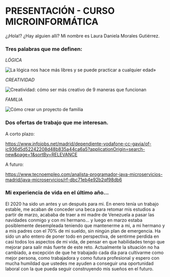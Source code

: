 # PRESENTACIÓN - CURSO MICROINFORMÁTICA

¿¡Hola!? ¿Hay alguien allí? Mi nombre es  Laura Daniela Morales Gutiérrez. 

### Tres palabras que me definen:

*LÓGICA*

![La lógica nos hace más libres y se puede practicar a cualquier edad»](https://static1.abc.es/media/familia/2021/01/13/aprender-kT0H--620x349@abc.jpg)



*CREATIVIDAD*

![Creatividad: cómo ser más creativo de 9 maneras que funcionan](http://www.christiandve.com/wp-content/uploads/2018/03/creatividad-potenciar-ejercitar-desarrollar.jpg)



*FAMILIA*

![Cómo crear un proyecto de familia](https://dev-res.thumbr.io/libraries/99/04/22/lib/1501505331677_1.jpg?size=854x493s&ext=jpg)

### Dos ofertas de trabajo que me interesan.

A corto plazo:

https://www.infojobs.net/madrid/dependiente-vodafone-cc-gavia/of-ic936d5d52242208d48b835a44ca6a5?applicationOrigin=search-new&page=1&sortBy=RELEVANCE

A futuro:

https://www.tecnoempleo.com/analista-programador-java-microservicios-madrid/java-microservicios/rf-dbc71eb4e92b2qf98db6

### Mi experiencia de vida en el último año...

El 2020 ha sido un antes y un después para mi. En enero tenía un trabajo estable, me acaban de conceder una beca para retomar mis estudios a partir de marzo, acababa de traer a mi madre de Venezuela a pasar las navidades conmigo y con mi hermano... y luego en marzo estaba posiblemente desempleada teniendo que mantenerme a mi, a mi hermano y a mis padres con el 70% de mi sueldo, sin ningún plan de emergencia. Ha sido un año entero de poner todo en perspectiva, de sentirme perdida en casi todos los aspectos de mi vida, de pensar en que habilidades tengo que mejorar para salir más fuerte de este reto. Actualmente la situación no ha cambiado, a excepción de que he trabajado cada día para cultivarme como mejor persona, como trabajadora y como futura profesional y espero con mucha humildad que ustedes me ayuden a conseguir una oportunidad laboral con la que pueda seguir construyendo mis sueños en el futuro. 